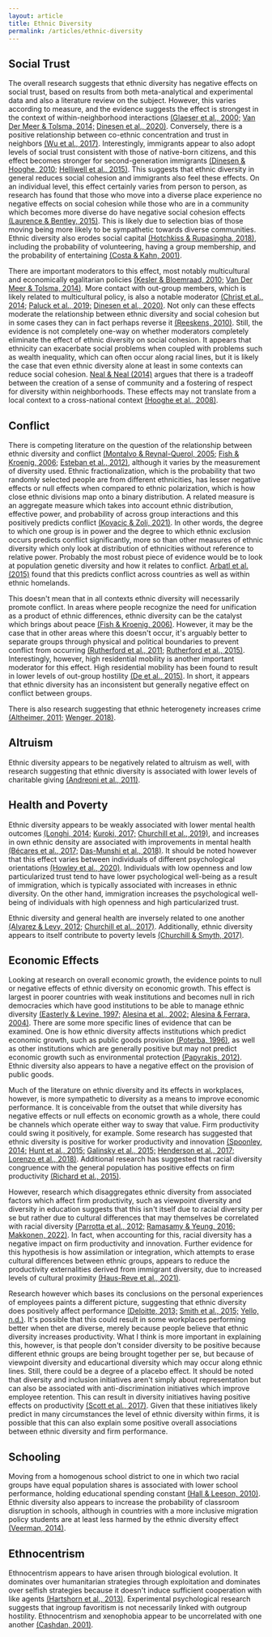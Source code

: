 ```yaml
---
layout: article
title: Ethnic Diversity
permalink: /articles/ethnic-diversity
---
```


<div markdown="1">

## Social Trust

The overall research suggests that ethnic diversity has negative effects on social trust, based on results from both meta-analytical and experimental data and also a literature review on the subject. However, this varies according to measure, and the evidence suggests the effect is strongest in the context of within-neighborhood interactions [(Glaeser et al., 2000;](https://scholar.harvard.edu/files/laibson/files/measuring_trust.pdf) [Van Der Meer & Tolsma, 2014;](https://bafybeia7okjmu2yyksgvggzdhfg342n2tmsau5tqh6wqksuak5ub3hhvxq.ipfs.cf-ipfs.com/Ethnic%20Diversity%20and%20Its%20Effects%20on%20Social%20Cohesion%20(van%20der%20Meer,%202014).pdf) [Dinesen et al., 2020)](https://www.annualreviews.org/doi/abs/10.1146/annurev-polisci-052918-020708). Conversely, there is a positive relationship between co-ethnic concentration and trust in neighbors [(Wu et al., 2017)](https://journals.sagepub.com/doi/full/10.1177/0042098017708939). Interestingly, immigrants appear to also adopt levels of social trust consistent with those of native-born citizens, and this effect becomes stronger for second-generation immigrants [(Dinesen & Hooghe, 2010;](https://journals.sagepub.com/doi/pdf/10.1111/j.1747-7379.2010.00822.x?casa_token=PRVrKPvQdYgAAAAA:6mMETyqE3_ehhA9xQnBAXIDDIJ0uO-_2EibBAP5J1-moqwj1RF1OKtnypEZO-tsCkuJdfSimRSLv) [Helliwell et al., 2015)](https://link.springer.com/article/10.1007/s11205-015-1026-2). This suggests that ethnic diversity in general reduces social cohesion and immigrants also feel these effects. On an individual level, this effect certainly varies from person to person, as research has found that those who move into a diverse place experience no negative effects on social cohesion while those who are in a community which becomes more diverse do have negative social cohesion effects [(Laurence & Bentley, 2015)](https://archive.is/EyRQQ). This is likely due to selection bias of those moving being more likely to be sympathetic towards diverse communities. Ethnic diversity also erodes social capital [(Hotchkiss & Rupasingha, 2018)](https://www2.census.gov/ces/wp/2018/CES-WP-18-32.pdf), including the probability of volunteering, having a group membership, and the probability of entertaining [(Costa & Kahn, 2001)](https://www.nber.org/system/files/working_papers/w8295/w8295.pdf).

There are important moderators to this effect, most notably multicultural and economically egalitarian policies [(Kesler & Bloemraad, 2010;](https://www.cambridge.org/core/journals/canadian-journal-of-political-science-revue-canadienne-de-science-politique/article/abs/does-immigration-erode-social-capital-the-conditional-effects-of-immigrationgenerated-diversity-on-trust-membership-and-participation-across-19-countries-19812000/EBCB80B2F9905B9F8E9D65307B4EE1A3) [Van Der Meer & Tolsma, 2014)](https://bafybeia7okjmu2yyksgvggzdhfg342n2tmsau5tqh6wqksuak5ub3hhvxq.ipfs.cf-ipfs.com/Ethnic%20Diversity%20and%20Its%20Effects%20on%20Social%20Cohesion%20(van%20der%20Meer,%202014).pdf). More contact with out-group members, which is likely related to multicultural policy, is also a notable moderator [(Christ et al., 2014;](https://www.ncbi.nlm.nih.gov/pmc/articles/PMC3964129/) [Paluck et al., 2019;](https://www.cambridge.org/core/services/aop-cambridge-core/content/view/142C913E7FA9E121277B29E994124EC5/S2398063X18000258a.pdf/contact_hypothesis_reevaluated.pdf) [Dinesen et al., 2020)](https://www.annualreviews.org/doi/abs/10.1146/annurev-polisci-052918-020708). Not only can these effects moderate the relationship between ethnic diversity and social cohesion but in some cases they can in fact perhaps reverse it [(Reeskens, 2010)](https://cipe.umd.edu/conferences/Maastricht/conf_papers/Papers/Ethnic-cultural_Diversity.pdf). Still, the evidence is not completely one-way on whether moderators completely eliminate the effect of ethnic diversity on social cohesion. It appears that ethnicity can exacerbate social problems when coupled with problems such as wealth inequality, which can often occur along racial lines, but it is likely the case that even ethnic diversity alone at least in some contexts can reduce social cohesion. [Neal & Neal (2014)](https://link.springer.com/article/10.1007/s10464-013-9608-0) argues that there is a tradeoff between the creation of a sense of community and a fostering of respect for diversity within neighborhoods. These effects may not translate from a local context to a cross-national context [(Hooghe et al., 2008)](https://journals.sagepub.com/doi/10.1177/0010414008325286).

## Conflict

There is competing literature on the question of the relationship between ethnic diversity and conflict [(Montalvo & Reynal-Querol, 2005;](http://www.econ.upf.edu/~reynal/aer_final_conflict.pdf) [Fish & Kroenig, 2006;](https://polisci.berkeley.edu/sites/default/files/people/u3833/DiversityConflictandDemocracy.pdf) [Esteban et al., 2012)](https://www.aeaweb.org/articles?id=10.1257/aer.102.4.1310), although it varies by the measurement of diversity used. Ethnic fractionalization, which is the probability that two randomly selected people are from different ethnicities, has lesser negative effects or null effects when compared to ethnic polarization, which is how close ethnic divisions map onto a binary distribution. A related measure is an aggregate measure which takes into account ethnic distribution, effective power, and probability of across group interactions and this positively predicts conflict [(Kovacic & Zoli, 2021)](https://link.springer.com/article/10.1007/s00355-021-01317-y). In other words, the degree to which one group is in power and the degree to which ethnic exclusion occurs predicts conflict significantly, more so than other measures of ethnic diversity which only look at distribution of ethnicities without reference to relative power. Probably the most robust piece of evidence would be to look at population genetic diversity and how it relates to conflict. [Arbatl et al. (2015)](https://www.nber.org/system/files/working_papers/w21079/w21079.pdf) found that this predicts conflict across countries as well as within ethnic homelands.

This doesn't mean that in all contexts ethnic diversity will necessarily promote conflict. In areas where people recognize the need for unification as a product of ethnic differences, ethnic diversity can be the catalyst which brings about peace [(Fish & Kroenig, 2006)](https://polisci.berkeley.edu/sites/default/files/people/u3833/DiversityConflictandDemocracy.pdf). However, it may be the case that in other areas where this doesn't occur, it's arguably better to separate groups through physical and political boundaries to prevent conflict from occurring [(Rutherford et al., 2011;](https://arxiv.org/abs/1110.1409) [Rutherford et al., 2015)](https://link.springer.com/chapter/10.1007/978-1-4939-1705-1_12). Interestingly, however, high residential mobility is another important moderator for this effect. High residential mobility has been found to result in lower levels of out-group hostility [(De et al., 2015)](https://www.ncbi.nlm.nih.gov/pmc/articles/PMC4672305/pdf/srep17963.pdf). In short, it appears that ethnic diversity has an inconsistent but generally negative effect on conflict between groups.

There is also research suggesting that ethnic heterogenety increases crime [(Altheimer, 2011;](https://www.tandfonline.com/doi/abs/10.1080/01924036.2007.9678758) [Wenger, 2018)](https://journals.sagepub.com/doi/full/10.1177/0011128718768726).

## Altruism

Ethnic diversity appears to be negatively related to altruism as well, with research suggesting that ethnic diversity is associated with lower levels of charitable giving [(Andreoni et al., 2011)](https://www.nber.org/system/files/working_papers/w17618/w17618.pdf).

## Health and Poverty

Ethnic diversity appears to be weakly associated with lower mental health outcomes [(Longhi, 2014;](https://www.researchgate.net/publication/266144169_Cultural_Diversity_and_Subjective_Wellbeing)  [Kuroki, 2017;](https://link.springer.com/article/10.1007/s00148-017-0657-9)  [Churchill et al., 2019)](https://www.researchgate.net/publication/327971738_Neighbourhood_Ethnic_Diversity_and_Mental_Health_in_Australia), and increases in own ethnic density are associated with improvements in mental health [(Bécares et al., 2017;](https://www.cambridge.org/core/journals/psychological-medicine/article/abs/ethnic-density-effects-for-adult-mental-health-systematic-review-and-metaanalysis-of-international-studies/A24EC5BAF9D8B12450A940A7D3A6A887) [Das-Munshi et al., 2018)](https://www.cambridge.org/core/journals/the-british-journal-of-psychiatry/article/ethnic-density-as-a-buffer-for-psychotic-experiences-findings-from-a-national-survey-empiric/6996920C34314755C7D02BC7C0C016FB). It should be noted however that this effect varies between individuals of different psychological orientations [(Howley et al., 2020)](https://papers.ssrn.com/sol3/papers.cfm?abstract_id=3321720). Individuals with low openness and low particularized trust tend to have lower psychological well-being as a result of immigration, which is typically associated with increases in ethnic diversity. On the other hand, immigration increases the psychological well-being of individuals with high openness and high particularized trust.

Ethnic diversity and general health are inversely related to one another [(Alvarez & Levy, 2012;](https://archive.is/UF8IT) [Churchill et al., 2017)](https://link.springer.com/article/10.1007/s11205-016-1454-7). Additionally, ethnic diversity appears to itself contribute to poverty levels [(Churchill & Smyth, 2017)](https://www.sciencedirect.com/science/article/abs/pii/S0305750X17300694?via%3Dihub).

## Economic Effects

Looking at research on overall economic growth, the evidence points to null or negative effects of ethnic diversity on economic growth. This effect is largest in poorer countries with weak institutions and becomes null in rich democracies which have good institutions to be able to manage ethnic diversity [(Easterly & Levine, 1997;](http://www.sba.muohio.edu/davisgk/growth%20readings/1.pdf) [Alesina et al., 2002;](https://archive.is/HSsBl) [Alesina & Ferrara, 2004)](https://www.nber.org/system/files/working_papers/w10313/w10313.pdf). There are some more specific lines of evidence that can be examined. One is how ethnic diversity affects institutions which predict economic growth, such as public goods provision [(Poterba, 1996)](https://www.nber.org/papers/w5677), as well as other institutions which are generally positive but may not predict economic growth such as environmental protection [(Papyrakis, 2012)](https://archive.is/wF2el). Ethnic diversity also appears to have a negative effect on the provision of public goods.

Much of the literature on ethnic diversity and its effects in workplaces, however, is more sympathetic to diversity as a means to improve economic performance. It is conceivable from the outset that while diversity has negative effects or null effects on economic growth as a whole, there could be channels which operate either way to sway that value. Firm productivity could swing it positively, for example. Some research has suggested that ethnic diversity is positive for worker productivity and innovation [(Spoonley, 2014;](https://wol.iza.org/articles/superdiversity-social-cohesion-and-economic-benefits) [Hunt et al., 2015;](https://www.insurance.ca.gov/diversity/41-ISDGBD/GBDExternal/upload/McKinseyDivmatters-201501.pdf) [Galinsky et al., 2015;](https://journals.sagepub.com/doi/10.1177/1745691615598513) [Henderson et al., 2017;](http://www.na-businesspress.com/JBD/JBD17-3/HendersonL_17_3_.pdf) [Lorenzo et al., 2018)](https://www.bcg.com/en-us/publications/2018/how-diverse-leadership-teams-boost-innovation). Additional research has suggested that racial diversity congruence with the general population has positive effects on firm productivity [(Richard et al., 2015)](https://journals.sagepub.com/doi/abs/10.1177/0149206315579511).

However, research which disaggregates ethnic diversity from associated factors which affect firm productivity, such as viewpoint diversity and diversity in education suggests that this isn't itself due to racial diversity per se but rather due to cultural differences that may themselves be correlated with racial diversity [(Parrotta et al., 2012;](https://ftp.iza.org/dp6973.pdf) [Ramasamy & Yeung, 2016;](https://www.tandfonline.com/doi/full/10.1080/13504851.2015.1130785) [Makkonen, 2022)](https://www.emerald.com/insight/content/doi/10.1108/EJIM-09-2021-0474/full/html). In fact, when accounting for this, racial diversity has a negative impact on firm productivity and innovation. Further evidence for this hypothesis is how assimilation or integration, which attempts to erase cultural differences between ethnic groups, appears to reduce the productivity externalities derived from immigrant diversity, due to increased levels of cultural proximity [(Haus-Reve et al., 2021)](https://www.tandfonline.com/doi/full/10.1080/00130095.2021.1897462).

Research however which bases its conclusions on the personal experiences of employees paints a different picture, suggesting that ethnic diversity does positively affect performance [(Deloitte, 2013;](https://www2.deloitte.com/content/dam/Deloitte/au/Documents/human-capital/deloitte-au-hc-diversity-inclusion-soup-0513.pdf) [Smith et al., 2015;](https://www2.deloitte.com/content/dam/Deloitte/us/Documents/about-deloitte/us-inclus-millennial-influence-120215.pdf) [Yello, n.d.)](https://yello.co/blog/diversity-in-the-workplace-statistics/). It's possible that this could result in some workplaces performing better when thet are diverse, merely because people believe that ethnic diversity increases productivity. What I think is more important in explaining this, however, is that people don't consider diversity to be positive because different ethnic groups are being brought together per se, but because of viewpoint diversity and educartional diversity which may occur along ethnic lines. Still, there could be a degree of a placebo effect. It should be noted that diversity and inclusion initiatives aren't simply about representation but can also be associated with anti-discrimination initiatives which improve employee retention. This can result in diversity initiatives having positive effects on productivity [(Scott et al., 2017)]([https://www.kaporcenter.org/tech-leavers/](https://www.kaporcenter.org/wp-content/uploads/2017/08/TechLeavers2017.pdf)). Given that these initiatives likely predict in many circumstances the level of ethnic diversity within firms, it is possible that this can also explain some positive overall associations between ethnic diversity and firm performance.

## Schooling

Moving from a homogenous school district to one in which two racial groups have equal population shares is associated with lower school performance, holding educational spending constant [(Hall & Leeson, 2010)](https://onlinelibrary.wiley.com/doi/abs/10.1111/j.1536-7150.2010.00721.x). Ethnic diversity also appears to increase the probability of classroom disruption in schools, although in countries with a more inclusive migration policy students are at least less harmed by the ethnic diversity effect [(Veerman, 2014)](https://www.tandfonline.com/doi/abs/10.1080/03055698.2015.955750).

## Ethnocentrism

Ethnocentrism appears to have arisen through biological evolution. It dominates over humanitarian strategies through exploitation and dominates over selfish strategies because it doesn't induce sufficient cooperation with like agents [(Hartshorn et al., 2013)](https://www.jasss.org/16/3/7.html). Experimental psychological research suggests that ingroup favoritism is not necessarily linked with outgroup hostility. Ethnocentrism and xenophobia appear to be uncorrelated with one another [(Cashdan, 2001)](https://www.journals.uchicago.edu/doi/abs/10.1086/323821?journalCode=ca&).

</div>
